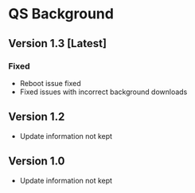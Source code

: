 # QS Background


## Version 1.3 [Latest]
### Fixed
- Reboot issue fixed
- Fixed issues with incorrect background downloads

## Version 1.2
- Update information not kept

## Version 1.0
- Update information not kept

